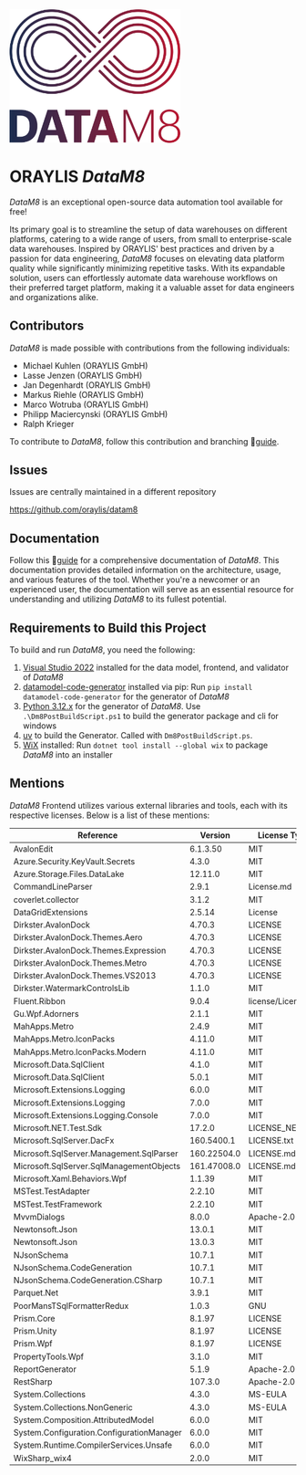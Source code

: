 <img src="https://raw.githubusercontent.com/oraylis/datam8/refs/heads/main/docs/assets/images/dm8_incl_text.png" width="300" alt="DataM8 Logo">

# ORAYLIS _DataM8_

_DataM8_ is an exceptional open-source data automation tool available for free!

Its primary goal is to streamline the setup of data warehouses on different platforms, catering to a wide range of users, from small to enterprise-scale data warehouses. Inspired by ORAYLIS' best practices and driven by a passion for data engineering, _DataM8_ focuses on elevating data platform quality while significantly minimizing repetitive tasks. With its expandable solution, users can effortlessly automate data warehouse workflows on their preferred target platform, making it a valuable asset for data engineers and organizations alike.

## Contributors

_DataM8_ is made possible with contributions from the following individuals:

- Michael Kuhlen (ORAYLIS GmbH)
- Lasse Jenzen (ORAYLIS GmbH)
- Jan Degenhardt (ORAYLIS GmbH)
- Markus Riehle (ORAYLIS GmbH)
- Marco Wotruba (ORAYLIS GmbH)
- Philipp Maciercynski (ORAYLIS GmbH)
- Ralph Krieger

To contribute to _DataM8_, follow this contribution and branching 📜[guide](https://github.com/oraylis/datam8/blob/main/docs/contribution.md).

## Issues
Issues are centrally maintained in a different repository

https://github.com/oraylis/datam8

## Documentation

Follow this 📜[guide](https://github.com/oraylis/datam8) for a comprehensive documentation of _DataM8_. This documentation provides detailed information on the architecture, usage, and various features of the tool. Whether you're a newcomer or an experienced user, the documentation will serve as an essential resource for understanding and utilizing _DataM8_ to its fullest potential.

## Requirements to Build this Project

To build and run _DataM8_, you need the following:

1. [Visual Studio 2022](https://visualstudio.microsoft.com/) installed for the data model, frontend, and validator of _DataM8_
1. [datamodel-code-generator](https://pypi.org/project/datamodel-code-generator/) installed via pip: Run `pip install datamodel-code-generator` for the generator of _DataM8_
1. [Python 3.12.x](https://www.python.org/downloads/) for the generator of _DataM8_. Use `.\Dm8PostBuildScript.ps1` to build the generator package and cli for windows
1. [uv](https://docs.astral.sh/uv/getting-started/installation/) to build the Generator. Called with `Dm8PostBuildScript.ps`.
1. [WiX](https://wixtoolset.org/) installed: Run `dotnet tool install --global wix` to package _DataM8_ into an installer

## Mentions

_DataM8_ Frontend utilizes various external libraries and tools, each with its respective licenses. Below is a list of these mentions:

| Reference                                 | Version     | License Type        | License                                                                                      |
| ----------------------------------------- | ----------- | ------------------- | -------------------------------------------------------------------------------------------- |
| AvalonEdit                                | 6.1.3.50    | MIT                 | https://licenses.nuget.org/MIT                                                               |
| Azure.Security.KeyVault.Secrets           | 4.3.0       | MIT                 | https://licenses.nuget.org/MIT                                                               |
| Azure.Storage.Files.DataLake              | 12.11.0     | MIT                 | https://licenses.nuget.org/MIT                                                               |
| CommandLineParser                         | 2.9.1       | License.md          | https://www.nuget.org/packages/CommandLineParser/2.9.1/License                               |
| coverlet.collector                        | 3.1.2       | MIT                 | https://licenses.nuget.org/MIT                                                               |
| DataGridExtensions                        | 2.5.14      | License             | https://www.nuget.org/packages/DataGridExtensions/2.5.14/License                             |
| Dirkster.AvalonDock                       | 4.70.3      | LICENSE             | https://www.nuget.org/packages/Dirkster.AvalonDock/4.70.3/License                            |
| Dirkster.AvalonDock.Themes.Aero           | 4.70.3      | LICENSE             | https://www.nuget.org/packages/Dirkster.AvalonDock.Themes.Aero/4.70.3/License                |
| Dirkster.AvalonDock.Themes.Expression     | 4.70.3      | LICENSE             | https://www.nuget.org/packages/Dirkster.AvalonDock.Themes.Expression/4.70.3/License          |
| Dirkster.AvalonDock.Themes.Metro          | 4.70.3      | LICENSE             | https://www.nuget.org/packages/Dirkster.AvalonDock.Themes.Metro/4.70.3/License               |
| Dirkster.AvalonDock.Themes.VS2013         | 4.70.3      | LICENSE             | https://www.nuget.org/packages/Dirkster.AvalonDock.Themes.VS2013/4.70.3/License              |
| Dirkster.WatermarkControlsLib             | 1.1.0       | MIT                 | https://licenses.nuget.org/MIT                                                               |
| Fluent.Ribbon                             | 9.0.4       | license/License.txt | https://www.nuget.org/packages/Fluent.Ribbon/9.0.4/License                                   |
| Gu.Wpf.Adorners                           | 2.1.1       | MIT                 | https://licenses.nuget.org/MIT                                                               |
| MahApps.Metro                             | 2.4.9       | MIT                 | https://licenses.nuget.org/MIT                                                               |
| MahApps.Metro.IconPacks                   | 4.11.0      | MIT                 | https://licenses.nuget.org/MIT                                                               |
| MahApps.Metro.IconPacks.Modern            | 4.11.0      | MIT                 | https://licenses.nuget.org/MIT                                                               |
| Microsoft.Data.SqlClient                  | 4.1.0       | MIT                 | https://licenses.nuget.org/MIT                                                               |
| Microsoft.Data.SqlClient                  | 5.0.1       | MIT                 | https://licenses.nuget.org/MIT                                                               |
| Microsoft.Extensions.Logging              | 6.0.0       | MIT                 | https://licenses.nuget.org/MIT                                                               |
| Microsoft.Extensions.Logging              | 7.0.0       | MIT                 | https://licenses.nuget.org/MIT                                                               |
| Microsoft.Extensions.Logging.Console      | 7.0.0       | MIT                 | https://licenses.nuget.org/MIT                                                               |
| Microsoft.NET.Test.Sdk                    | 17.2.0      | LICENSE_NET.txt     | https://www.nuget.org/packages/Microsoft.NET.Test.Sdk/17.2.0/License                         |
| Microsoft.SqlServer.DacFx                 | 160.5400.1  | LICENSE.txt         | https://www.nuget.org/packages/Microsoft.SqlServer.DacFx/160.5400.1/License                  |
| Microsoft.SqlServer.Management.SqlParser  | 160.22504.0 | LICENSE.md          | https://www.nuget.org/packages/Microsoft.SqlServer.Management.SqlParser/160.22504.0/License  |
| Microsoft.SqlServer.SqlManagementObjects  | 161.47008.0 | LICENSE.md          | https://www.nuget.org/packages/Microsoft.SqlServer.SqlManagementObjects/161.47008.0/License  |
| Microsoft.Xaml.Behaviors.Wpf              | 1.1.39      | MIT                 | https://licenses.nuget.org/MIT                                                               |
| MSTest.TestAdapter                        | 2.2.10      | MIT                 | https://licenses.nuget.org/MIT                                                               |
| MSTest.TestFramework                      | 2.2.10      | MIT                 | https://licenses.nuget.org/MIT                                                               |
| MvvmDialogs                               | 8.0.0       | Apache-2.0          | https://licenses.nuget.org/Apache-2.0                                                        |
| Newtonsoft.Json                           | 13.0.1      | MIT                 | https://licenses.nuget.org/MIT                                                               |
| Newtonsoft.Json                           | 13.0.3      | MIT                 | https://licenses.nuget.org/MIT                                                               |
| NJsonSchema                               | 10.7.1      | MIT                 | https://licenses.nuget.org/MIT                                                               |
| NJsonSchema.CodeGeneration                | 10.7.1      | MIT                 | https://licenses.nuget.org/MIT                                                               |
| NJsonSchema.CodeGeneration.CSharp         | 10.7.1      | MIT                 | https://licenses.nuget.org/MIT                                                               |
| Parquet.Net                               | 3.9.1       | MIT                 | https://licenses.nuget.org/MIT                                                               |
| PoorMansTSqlFormatterRedux                | 1.0.3       | GNU                 | https://raw.githubusercontent.com/bungeemonkee/PoorMansTSqlFormatterRedux/master/LICENSE.txt |
| Prism.Core                                | 8.1.97      | LICENSE             | https://www.nuget.org/packages/Prism.Core/8.1.97/License                                     |
| Prism.Unity                               | 8.1.97      | LICENSE             | https://www.nuget.org/packages/Prism.Unity/8.1.97/License                                    |
| Prism.Wpf                                 | 8.1.97      | LICENSE             | https://www.nuget.org/packages/Prism.Wpf/8.1.97/License                                      |
| PropertyTools.Wpf                         | 3.1.0       | MIT                 | https://licenses.nuget.org/MIT                                                               |
| ReportGenerator                           | 5.1.9       | Apache-2.0          | https://licenses.nuget.org/Apache-2.0                                                        |
| RestSharp                                 | 107.3.0     | Apache-2.0          | https://licenses.nuget.org/Apache-2.0                                                        |
| System.Collections                        | 4.3.0       | MS-EULA             | http://go.microsoft.com/fwlink/?LinkId=329770                                                |
| System.Collections.NonGeneric             | 4.3.0       | MS-EULA             | http://go.microsoft.com/fwlink/?LinkId=329770                                                |
| System.Composition.AttributedModel        | 6.0.0       | MIT                 | https://licenses.nuget.org/MIT                                                               |
| System.Configuration.ConfigurationManager | 6.0.0       | MIT                 | https://licenses.nuget.org/MIT                                                               |
| System.Runtime.CompilerServices.Unsafe    | 6.0.0       | MIT                 | https://licenses.nuget.org/MIT                                                               |
| WixSharp_wix4                             | 2.0.0       | MIT                 | https://licenses.nuget.org/MIT                                                               |
